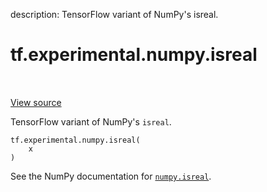 description: TensorFlow variant of NumPy's isreal.

<div itemscope itemtype="http://developers.google.com/ReferenceObject">
<meta itemprop="name" content="tf.experimental.numpy.isreal" />
<meta itemprop="path" content="Stable" />
</div>

# tf.experimental.numpy.isreal

<!-- Insert buttons and diff -->

<table class="tfo-notebook-buttons tfo-api nocontent" align="left">

</table>

<a target="_blank" href="/code/stable/tensorflow/python/ops/numpy_ops/np_math_ops.py">View source</a>



TensorFlow variant of NumPy's `isreal`.

<pre class="devsite-click-to-copy prettyprint lang-py tfo-signature-link">
<code>tf.experimental.numpy.isreal(
    x
)
</code></pre>



<!-- Placeholder for "Used in" -->

See the NumPy documentation for [`numpy.isreal`](https://numpy.org/doc/1.16/reference/generated/numpy.isreal.html).